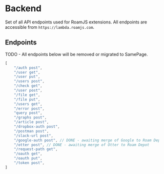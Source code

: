 # Backend
      
Set of all API endpoints used for RoamJS extensions. All endpoints are accessible from `https://lambda.roamjs.com`.

## Endpoints

TODO - All endpoints below will be removed or migrated to SamePage.

```js
[
    "/auth post",
    "/user get",
    "/user put",
    "/users post",
    "/check get",
    "/user post",
    "/file get",
    "/file put",
    "/users get",
    "/error post",
    "query post",
    "/graphs post",
    "/article post",
    "/dropbox-auth post",
    "/postman post",
    "/slack-url post",
    "/google-auth post", // DONE - awaiting merge of Google to Roam Depot
    "/otter post", // DONE - awaiting merge of Otter to Roam Depot
    "/request-path get",
    "/oauth get",
    "/oauth put",
    "/token post",
]
```
